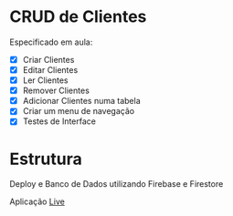 # CRUD de Clientes

Especificado em aula:

- [x] Criar Clientes
- [x] Editar Clientes
- [x] Ler Clientes
- [x] Remover Clientes
- [x] Adicionar Clientes numa tabela
- [x] Criar um menu de navegação
- [x] Testes de Interface

# Estrutura

Deploy e Banco de Dados utilizando Firebase e Firestore

Aplicação [Live](https://usercrudrtl.web.app/)
